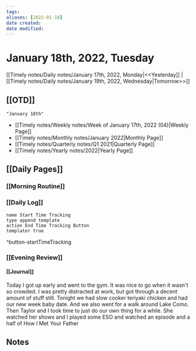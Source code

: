 ```yaml
---
tags:
aliases: [2022-01-18]
date created:
date modified:
---
```


# January 18th, 2022, Tuesday

[[Timely notes/Daily notes/January 17th, 2022, Monday|<<Yesterday]] | [[Timely notes/Daily notes/January 19th, 2022, Wednesday|Tomorrow>>]]

## [[OTD]]

```query
"January 18th"
```
- [[Timely notes/Weekly notes/Week of January 17th, 2022 (04)|Weekly Page]]
- [[Timely notes/Monthly notes/January 2022|Monthly Page]]
- [[Timely notes/Quarterly notes/Q1 2021|Quarterly Page]]
- [[Timely notes/Yearly notes/2022|Yearly Page]]

## [[Daily Pages]]

### [[Morning Routine]]

### [[Daily Log]]

```button
name Start Time Tracking
type append template
action End Time Tracking Button
templater true
```
^button-startTimeTracking

### [[Evening Review]]

#### [[Journal]]

Today I got up early and went to the gym. It was nice to go when it wasn't so crowded. I was pretty distracted at work, but got through a decent amount of stuff still. Tonight we had slow cooker teriyaki chicken and had our new week baby date. And we also went for a walk around Lake Como. Then Taylor and I took time to just do our own thing for a while. She watched her shows and I played some ESO and watched an episode and a half of How I Met Your Father

## Notes
